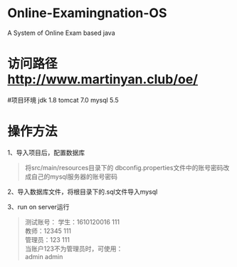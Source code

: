 # Online-Examingnation-OS
A System of Online Exam based java
# 访问路径 http://www.martinyan.club/oe/
#项目环境
jdk 1.8 
tomcat 7.0
mysql 5.5

# 操作方法
1、导入项目后，配置数据库
> 将src/main/resources目录下的 dbconfig.properties文件中的账号密码改成自己的mysql服务器的账号密码

2、导入数据库文件，将根目录下的.sql文件导入mysql

3、run on server运行
> 测试账号：
学生：1610120016  111</br>
教师：12345        111</br>
管理员：123        111</br>
当账户123不为管理员时，可使用：</br>
admin     admin</br>
